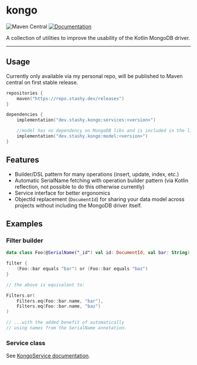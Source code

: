 # kongo

![Maven Central][Maven Central badge]
[![Documentation][Docs badge]][Docs URL]

A collection of utilities to improve the usability of the Kotlin MongoDB driver.

---

## Usage

Currently only available via my personal repo, will be published to Maven central on first stable release.

```kotlin
repositories {
    maven("https://repo.stashy.dev/releases")
}

dependencies {
    implementation("dev.stashy.kongo:services:<version>")

    //model has no dependency on MongoDB libs and is included in the library above
    implementation("dev.stashy.kongo:model:<version>")
}
```

## Features

* Builder/DSL pattern for many operations (insert, update, index, etc.)
* Automatic SerialName fetching with operation builder pattern (via Kotlin reflection, not possible to do this otherwise
  currently)
* Service interface for better ergonomics
* ObjectId replacement (`DocumentId`) for sharing your data model across projects without including the MongoDB driver
  itself.

## Examples

### Filter builder

```kotlin
data class Foo(@SerialName("_id") val id: DocumentId, val bar: String)

filter {
    (Foo::bar equals "bar") or (Foo::bar equals "baz")
}

// the above is equivalent to:

Filters.or(
    Filters.eq(Foo::bar.name, "bar"),
    Filters.eq(Foo::bar.name, "baz")
)

// ...with the added benefit of automatically
// using names from the SerialName annotation.
```

### Service class

See [KongoService documentation][Service documentation].

[Maven Central badge]: https://img.shields.io/badge/maven--central-soon-lightgray

[Docs badge]: https://img.shields.io/badge/docs-dokka-blue

[Docs URL]: https://stashymane.github.io/kongo/

[Service documentation]: https://stashymane.github.io/kongo/services/dev.stashy.kongo.service/-kongo-service/index.html
